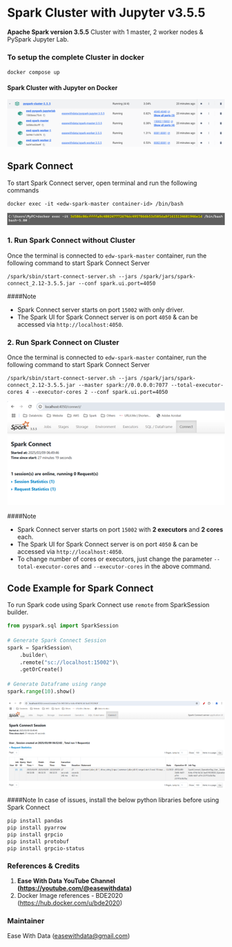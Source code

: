 # Spark Cluster with Jupyter v3.5.5

**Apache Spark version 3.5.5** Cluster with 1 master, 2 worker nodes & PySpark Jupyter Lab.

### To setup the complete Cluster in docker
```shell
docker compose up
```

#### Spark Cluster with Jupyter on Docker
![img.png](readme_docs/img.png)

## Spark Connect
To start Spark Connect server, open terminal and run the following commands

```shell
docker exec -it <edw-spark-master container-id> /bin/bash
```


![img_1.png](readme_docs/img_1.png)

### 1. Run Spark Connect without Cluster
Once the terminal is connected to `edw-spark-master` container, run the following command to start Spark Connect Server

```shell
/spark/sbin/start-connect-server.sh --jars /spark/jars/spark-connect_2.12-3.5.5.jar --conf spark.ui.port=4050
```

####Note
- Spark Connect server starts on port `15002` with only driver. 
- The Spark UI for Spark Connect server is on port `4050` & can be accessed via `http://localhost:4050`.

### 2. Run Spark Connect on Cluster

Once the terminal is connected to `edw-spark-master` container, run the following command to start Spark Connect Server

```shell
/spark/sbin/start-connect-server.sh --jars /spark/jars/spark-connect_2.12-3.5.5.jar --master spark://0.0.0.0:7077 --total-executor-cores 4 --executor-cores 2 --conf spark.ui.port=4050
```

![img_2.png](readme_docs/img_2.png)

####Note
- Spark Connect server starts on port `15002` with **2 executors** and **2 cores** each. 
- The Spark UI for Spark Connect server is on port `4050` & can be accessed via `http://localhost:4050`.
- To change number of cores or executors, just change the parameter `--total-executor-cores` and `--executor-cores` in the above command.


## Code Example for Spark Connect
To run Spark code using Spark Connect use `remote` from SparkSession builder.
```python
from pyspark.sql import SparkSession

# Generate Spark Connect Session
spark = SparkSession\
    .builder\
    .remote("sc://localhost:15002")\
    .getOrCreate()

# Generate Dataframe using range
spark.range(10).show()
```

![img_3.png](readme_docs/img_3.png)

####Note
In case of issues, install the below python libraries before using Spark Connect
```
pip install pandas
pip install pyarrow
pip install grpcio
pip install protobuf
pip install grpcio-status
```

### References & Credits
1. **Ease With Data YouTube Channel (https://youtube.com/@easewithdata)**
2. Docker Image references - BDE2020 (https://hub.docker.com/u/bde2020)

### Maintainer
Ease With Data (easewithdata@gmail.com)